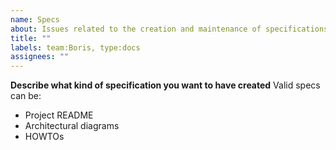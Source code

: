 ```yaml
---
name: Specs
about: Issues related to the creation and maintenance of specifications
title: ""
labels: team:Boris, type:docs
assignees: ""
---
```


**Describe what kind of specification you want to have created**
Valid specs can be:

- Project README
- Architectural diagrams
- HOWTOs
